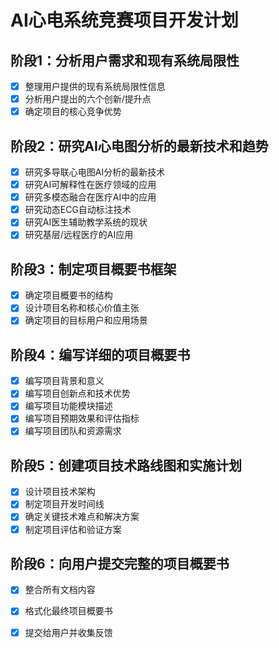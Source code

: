 # AI心电系统竞赛项目开发计划

## 阶段1：分析用户需求和现有系统局限性
- [x] 整理用户提供的现有系统局限性信息
- [x] 分析用户提出的六个创新/提升点
- [x] 确定项目的核心竞争优势

## 阶段2：研究AI心电图分析的最新技术和趋势
- [x] 研究多导联心电图AI分析的最新技术
- [x] 研究AI可解释性在医疗领域的应用
- [x] 研究多模态融合在医疗AI中的应用
- [x] 研究动态ECG自动标注技术
- [x] 研究AI医生辅助教学系统的现状
- [x] 研究基层/远程医疗的AI应用

## 阶段3：制定项目概要书框架
- [x] 确定项目概要书的结构
- [x] 设计项目名称和核心价值主张
- [x] 确定项目的目标用户和应用场景

## 阶段4：编写详细的项目概要书
- [x] 编写项目背景和意义
- [x] 编写项目创新点和技术优势
- [x] 编写项目功能模块描述
- [x] 编写项目预期效果和评估指标
- [x] 编写项目团队和资源需求

## 阶段5：创建项目技术路线图和实施计划
- [x] 设计项目技术架构
- [x] 制定项目开发时间线
- [x] 确定关键技术难点和解决方案
- [x] 制定项目评估和验证方案

## 阶段6：向用户提交完整的项目概要书
- [x] 整合所有文档内容
- [x] 格式化最终项目概要书
- [x] 提交给用户并收集反馈

